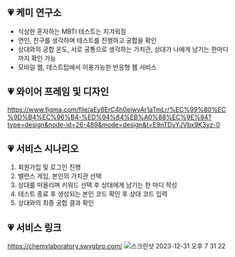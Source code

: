 ## 💗 케미 연구소
* 식상한 혼자하는 MBTI 테스트는 지겨워짐
* 연인, 친구를 생각하며 테스트를 진행하고 궁합을 확인
* 상대와의 궁합 온도, 서로 공통으로 생각하는 가치관, 상대가 나에게 남기는 한마디까지 확인 가능
* 모바일 웹, 데스트탑에서 이용가능한 반응형 웹 서비스

## 💗 와이어 프레임 및 디자인
https://www.figma.com/file/aEy6ErC4h0eiwvAr1aTmLr/%EC%99%80%EC%9D%B4%EC%96%B4-%ED%94%84%EB%A0%88%EC%9E%84?type=design&node-id=26-489&mode=design&t=E9nTDvYJVbx9K3yz-0

## 💗 서비스 시나리오
1. 회원가입 및 로그인 진행
2. 밸런스 게임, 본인의 가치관 선택
3. 상대를 떠올리며 키워드 선택 후 상대에게 남기는 한 마디 작성
4. 테스트 종료 후 생성되는 본인 코드 확인 후 상대 코드 입력
5. 상대와의 최종 궁합 결과 확인

## 💗 서비스 링크
https://chemylaboratory.swygbro.com/
![스크린샷 2023-12-31 오후 7 31 22](https://github.com/tpdms0159/greetyfi/assets/82717343/1be96395-faf4-41ba-b340-0084454b7e56)
